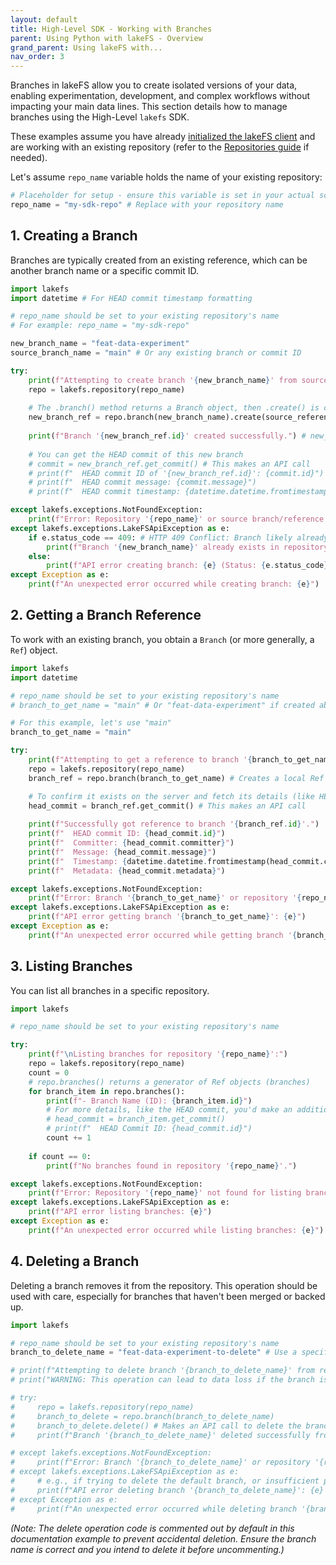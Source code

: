 ```yaml
---
layout: default
title: High-Level SDK - Working with Branches
parent: Using Python with lakeFS - Overview
grand_parent: Using lakeFS with...
nav_order: 3
---
```


Branches in lakeFS allow you to create isolated versions of your data, enabling experimentation, development, and complex workflows without impacting your main data lines. This section details how to manage branches using the High-Level `lakefs` SDK.

These examples assume you have already [initialized the lakeFS client](./hl_sdk_overview.md#initialization) and are working with an existing repository (refer to the [Repositories guide](./hl_sdk_repositories.md) if needed).

Let's assume `repo_name` variable holds the name of your existing repository:
```python
# Placeholder for setup - ensure this variable is set in your actual script
repo_name = "my-sdk-repo" # Replace with your repository name
```

## 1. Creating a Branch

Branches are typically created from an existing reference, which can be another branch name or a specific commit ID.

```python
import lakefs
import datetime # For HEAD commit timestamp formatting

# repo_name should be set to your existing repository's name
# For example: repo_name = "my-sdk-repo" 

new_branch_name = "feat-data-experiment"
source_branch_name = "main" # Or any existing branch or commit ID

try:
    print(f"Attempting to create branch '{new_branch_name}' from source '{source_branch_name}' in repository '{repo_name}'...")
    repo = lakefs.repository(repo_name)
    
    # The .branch() method returns a Branch object, then .create() is called on it.
    new_branch_ref = repo.branch(new_branch_name).create(source_reference=source_branch_name)
    
    print(f"Branch '{new_branch_ref.id}' created successfully.") # new_branch_ref.id is the branch name
    
    # You can get the HEAD commit of this new branch
    # commit = new_branch_ref.get_commit() # This makes an API call
    # print(f"  HEAD commit ID of '{new_branch_ref.id}': {commit.id}")
    # print(f"  HEAD commit message: {commit.message}")
    # print(f"  HEAD commit timestamp: {datetime.datetime.fromtimestamp(commit.creation_date)}")

except lakefs.exceptions.NotFoundException:
    print(f"Error: Repository '{repo_name}' or source branch/reference '{source_branch_name}' not found.")
except lakefs.exceptions.LakeFSApiException as e:
    if e.status_code == 409: # HTTP 409 Conflict: Branch likely already exists
        print(f"Branch '{new_branch_name}' already exists in repository '{repo_name}'.")
    else:
        print(f"API error creating branch: {e} (Status: {e.status_code}, Body: {e.body})")
except Exception as e:
    print(f"An unexpected error occurred while creating branch: {e}")
```

## 2. Getting a Branch Reference

To work with an existing branch, you obtain a `Branch` (or more generally, a `Ref`) object.

```python
import lakefs
import datetime

# repo_name should be set to your existing repository's name
# branch_to_get_name = "main" # Or "feat-data-experiment" if created above

# For this example, let's use "main"
branch_to_get_name = "main" 

try:
    print(f"Attempting to get a reference to branch '{branch_to_get_name}' in repository '{repo_name}'...")
    repo = lakefs.repository(repo_name)
    branch_ref = repo.branch(branch_to_get_name) # Creates a local Ref object for the branch

    # To confirm it exists on the server and fetch its details (like HEAD commit):
    head_commit = branch_ref.get_commit() # This makes an API call
    
    print(f"Successfully got reference to branch '{branch_ref.id}'.")
    print(f"  HEAD commit ID: {head_commit.id}")
    print(f"  Committer: {head_commit.committer}")
    print(f"  Message: {head_commit.message}")
    print(f"  Timestamp: {datetime.datetime.fromtimestamp(head_commit.creation_date)}")
    print(f"  Metadata: {head_commit.metadata}")

except lakefs.exceptions.NotFoundException:
    print(f"Error: Branch '{branch_to_get_name}' or repository '{repo_name}' not found on the server.")
except lakefs.exceptions.LakeFSApiException as e:
    print(f"API error getting branch '{branch_to_get_name}': {e}")
except Exception as e:
    print(f"An unexpected error occurred while getting branch '{branch_to_get_name}': {e}")
```

## 3. Listing Branches

You can list all branches in a specific repository.

```python
import lakefs

# repo_name should be set to your existing repository's name

try:
    print(f"\nListing branches for repository '{repo_name}':")
    repo = lakefs.repository(repo_name)
    count = 0
    # repo.branches() returns a generator of Ref objects (branches)
    for branch_item in repo.branches(): 
        print(f"- Branch Name (ID): {branch_item.id}")
        # For more details, like the HEAD commit, you'd make an additional call per branch:
        # head_commit = branch_item.get_commit() 
        # print(f"  HEAD Commit ID: {head_commit.id}")
        count += 1
    
    if count == 0:
        print(f"No branches found in repository '{repo_name}'.")

except lakefs.exceptions.NotFoundException:
    print(f"Error: Repository '{repo_name}' not found for listing branches.")
except lakefs.exceptions.LakeFSApiException as e:
    print(f"API error listing branches: {e}")
except Exception as e:
    print(f"An unexpected error occurred while listing branches: {e}")
```

## 4. Deleting a Branch

Deleting a branch removes it from the repository. This operation should be used with care, especially for branches that haven't been merged or backed up.

```python
import lakefs

# repo_name should be set to your existing repository's name
branch_to_delete_name = "feat-data-experiment-to-delete" # Use a specific branch name you intend to delete

# print(f"Attempting to delete branch '{branch_to_delete_name}' from repository '{repo_name}'...")
# print("WARNING: This operation can lead to data loss if the branch is not merged or backed up.")

# try:
#     repo = lakefs.repository(repo_name)
#     branch_to_delete = repo.branch(branch_to_delete_name)
#     branch_to_delete.delete() # Makes an API call to delete the branch
#     print(f"Branch '{branch_to_delete_name}' deleted successfully from repository '{repo.id}'.")

# except lakefs.exceptions.NotFoundException:
#     print(f"Error: Branch '{branch_to_delete_name}' or repository '{repo_name}' not found, cannot delete.")
# except lakefs.exceptions.LakeFSApiException as e:
#     # e.g., if trying to delete the default branch, or insufficient permissions
#     print(f"API error deleting branch '{branch_to_delete_name}': {e} (Status: {e.status_code})")
# except Exception as e:
#     print(f"An unexpected error occurred while deleting branch '{branch_to_delete_name}': {e}")
```
*(Note: The delete operation code is commented out by default in this documentation example to prevent accidental deletion. Ensure the branch name is correct and you intend to delete it before uncommenting.)*
```
